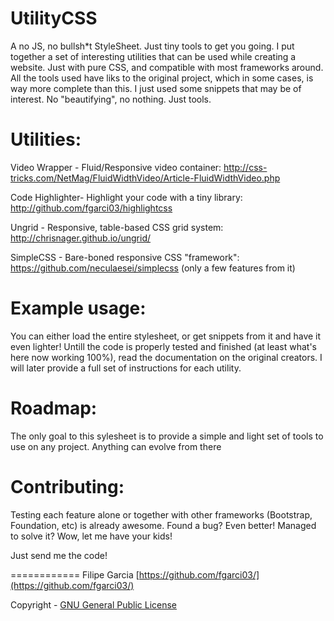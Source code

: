 UtilityCSS
============
A no JS, no bullsh*t StyleSheet. Just tiny tools to get you going.
I put together a set of interesting utilities that can be used while creating a website. Just with pure CSS, and compatible with most frameworks around.
All the tools used have liks to the original project, which in some cases, is way more complete than this. I just used some snippets that may be of interest. No "beautifying", no nothing. Just tools.


Utilities:
============
Video Wrapper - Fluid/Responsive video container: http://css-tricks.com/NetMag/FluidWidthVideo/Article-FluidWidthVideo.php

Code Highlighter- Highlight your code with a tiny library: http://github.com/fgarci03/highlightcss

Ungrid - Responsive, table-based CSS grid system: http://chrisnager.github.io/ungrid/

SimpleCSS - Bare-boned responsive CSS "framework": https://github.com/neculaesei/simplecss (only a few features from it)


Example usage:
============
You can either load the entire stylesheet, or get snippets from it and have it even lighter!
Untill the code is properly tested and finished (at least what's here now working 100%), read the documentation on the original creators. I will later provide a full set of instructions for each utility.


Roadmap:
============
The only goal to this sylesheet is to provide a simple and light set of tools to use on any project. Anything can evolve from there


Contributing:
============
Testing each feature alone or together with other frameworks (Bootstrap, Foundation, etc) is already awesome. Found a bug? Even better!
Managed to solve it? Wow, let me have your kids!

Just send me the code!


============
Filipe Garcia [https://github.com/fgarci03/](https://github.com/fgarci03/)

Copyright - [GNU General Public License](LICENSE.md)
